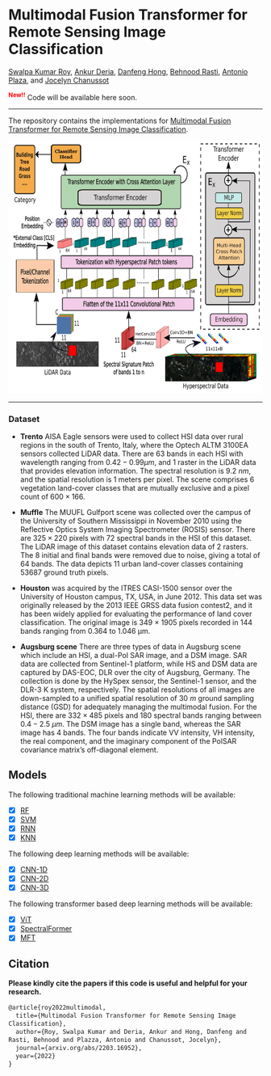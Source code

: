 # Multimodal Fusion Transformer for Remote Sensing Image Classification

[Swalpa Kumar Roy](https://swalpa.github.io), [Ankur Deria](), [Danfeng Hong](https://sites.google.com/view/danfeng-hong), [Behnood Rasti](https://scholar.google.com/citations?user=hA_Xi6MAAAAJ&hl=en), [Antonio Plaza](https://scholar.google.com/citations?user=F1UAj8oAAAAJ&hl=en), and [Jocelyn Chanussot](http://jocelyn-chanussot.net/)


<sup><font color="red"><strong>New!!</strong></font></sup> Code will be available here soon.
___________

The repository contains the implementations for [Multimodal Fusion Transformer for Remote Sensing Image Classification](https://www.researchgate.net/publication/359647022_Multimodal_Fusion_Transformer_for_Remote_Sensing_Image_Classification).

<img src="./model.png" width="700" height="500"/>

---------------------
### Dataset

* **Trento** AISA Eagle sensors were used to collect HSI data over rural regions in the south of Trento, Italy, where the Optech ALTM 3100EA sensors collected LiDAR data. There are $63$ bands in each HSI with wavelength ranging from $0.42-0.99 \mu{m}$, and $1$ raster in the LiDAR data that provides elevation information. The spectral resolution is $9.2~nm$, and the spatial resolution is $1$ meters per pixel. The scene comprises $6$ vegetation land-cover classes that are mutually exclusive and a pixel count of $600 \times 166$.

* **Muffle** The MUUFL Gulfport scene was collected over the campus of the University of Southern Mississippi in November 2010 using the Reflective Optics System Imaging Spectrometer (ROSIS) sensor. There are $325\times 220$ pixels with $72$ spectral bands in the HSI of this dataset. The LiDAR image of this dataset contains elevation data of $2$ rasters. The $8$ initial and final bands were removed due to noise, giving a total of $64$ bands. The data depicts $11$ urban land-cover classes containing $53687$ ground truth pixels.

* **Houston** was acquired by the ITRES CASI-1500 sensor over the University of Houston campus, TX, USA, in June 2012. This data set was originally released by the 2013 IEEE GRSS data fusion contest2, and it has been widely applied for evaluating the performance of land cover classification. The original image is 349 × 1905 pixels recorded in 144 bands ranging from 0.364 to 1.046 μm.

* **Augsburg scene** There are three types of data in Augsburg scene which include an HSI, a dual-Pol SAR image, and a DSM image. SAR data are collected from Sentinel-1 platform, while HS and DSM data are captured by DAS-EOC, DLR over the city of Augsburg, Germany. The collection is done by the HySpex sensor, the Sentinel-1 sensor, and the DLR-3 K system, respectively. The spatial resolutions of all images are down-sampled to a unified spatial resolution of $30~m$ ground sampling distance (GSD) for adequately managing the multimodal fusion. For the HSI, there are $332\times 485$ pixels and $180$ spectral bands ranging between $0.4-2.5~\mu{m}$. The DSM image has a single band, whereas the SAR image has $4$ bands. The four bands indicate VV intensity, VH intensity, the real component, and the imaginary component of the PolSAR covariance matrix’s off-diagonal element.


## Models

The following traditional machine learning methods will be available:

- [x] [RF](https://ieeexplore.ieee.org/document/1396322) 
- [x] [SVM](https://ieeexplore.ieee.org/document/1323134) 
- [x] [RNN](https://ieeexplore.ieee.org/document/8662780)
- [x] [KNN](https://ieeexplore.ieee.org/document/9065747) 

The following deep learning methods will be available:

- [x] [CNN-1D](https://www.sciencedirect.com/science/article/pii/S0924271619302187)
- [x] [CNN-2D](https://ieeexplore.ieee.org/document/7326945)
- [x] [CNN-3D](https://ieeexplore.ieee.org/document/8344565)

The following transformer based deep learning methods will be available:

- [x] [ViT](https://paperswithcode.com/paper/an-image-is-worth-16x16-words-transformers-1)
- [x] [SpectralFormer](https://ieeexplore.ieee.org/document/9627165)
- [x] [MFT](https://www.researchgate.net/publication/359647022_Multimodal_Fusion_Transformer_for_Remote_Sensing_Image_Classification)

Citation
---------------------

**Please kindly cite the papers if this code is useful and helpful for your research.**

    @article{roy2022multimodal,
      title={Multimodal Fusion Transformer for Remote Sensing Image Classification},
      author={Roy, Swalpa Kumar and Deria, Ankur and Hong, Danfeng and Rasti, Behnood and Plazza, Antonio and Chanussot, Jocelyn},
      journal={arxiv.org/abs/2203.16952},
      year={2022}  
    }
